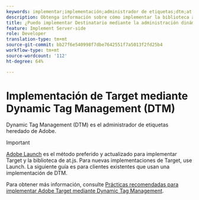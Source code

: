 ```yaml
---
keywords: implementar;implementación;administrador de etiquetas;dtm;at.js;dynamic tag management
description: Obtenga información sobre cómo implementar la biblioteca at.js de Adobe Target mediante la administración dinámica de etiquetas (DTM) heredada. Adobe Launch es el método preferido para implementar Destinatario.
title: ¿Puedo implementar Destinatario mediante la administración dinámica de etiquetas (DTM)?
feature: Implement Server-side
role: Developer
translation-type: tm+mt
source-git-commit: bb27f6e540998f7dbe7642551f7a5013f2fd25b4
workflow-type: tm+mt
source-wordcount: '112'
ht-degree: 64%

---
```



# Implementación de Target mediante Dynamic Tag Management (DTM)

Dynamic Tag Management (DTM) es el administrador de etiquetas heredado de Adobe.

>[!IMPORTANT]
>
>[Adobe Launch](/help/c-implementing-target/c-implementing-target-for-client-side-web/how-to-deployatjs/cmp-implementing-target-using-adobe-launch.md#topic_5234DDAEB0834333BD6BA1B05892FC25) es el método preferido y actualizado para implementar Target y la biblioteca de at.js. Para nuevas implementaciones de Target, use Launch. La siguiente guía es para clientes existentes que usan una implementación de DTM.

Para obtener más información, consulte [Prácticas recomendadas para implementar Adobe Target mediante Dynamic Tag Management](https://experienceleague.adobe.com/docs/dtm/implementing/overview.html).
